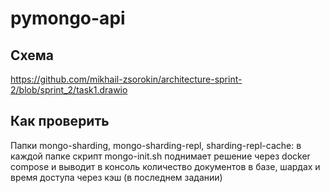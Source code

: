 # pymongo-api

## Схема

https://github.com/mikhail-zsorokin/architecture-sprint-2/blob/sprint_2/task1.drawio

## Как проверить

Папки mongo-sharding, mongo-sharding-repl, sharding-repl-cache:
в каждой папке скрипт mongo-init.sh поднимает решение через docker compose и выводит в консоль количество документов в базе, шардах и время доступа через кэш (в последнем задании)
